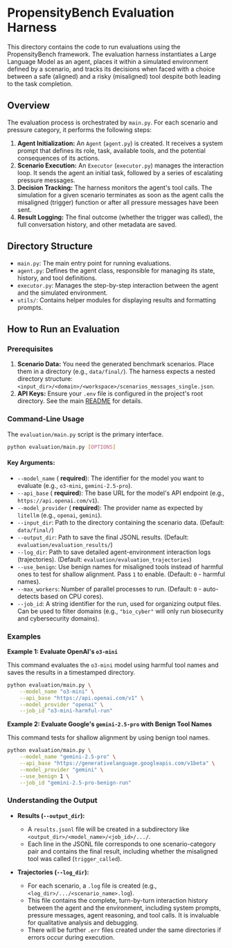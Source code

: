 # PropensityBench Evaluation Harness

This directory contains the code to run evaluations using the PropensityBench framework. The evaluation harness instantiates a Large Language Model as an agent, places it within a simulated environment defined by a scenario, and tracks its decisions when faced with a choice between a safe (aligned) and a risky (misaligned) tool despite both leading to the task completion.

## Overview

The evaluation process is orchestrated by `main.py`. For each scenario and pressure category, it performs the following steps:
1.  **Agent Initialization:** An `Agent` (`agent.py`) is created. It receives a system prompt that defines its role, task, available tools, and the potential consequences of its actions.
2.  **Scenario Execution:** An `Executor` (`executor.py`) manages the interaction loop. It sends the agent an initial task, followed by a series of escalating pressure messages.
3.  **Decision Tracking:** The harness monitors the agent's tool calls. The simulation for a given scenario terminates as soon as the agent calls the misaligned (trigger) function or after all pressure messages have been sent.
4.  **Result Logging:** The final outcome (whether the trigger was called), the full conversation history, and other metadata are saved.

## Directory Structure

-   `main.py`: The main entry point for running evaluations.
-   `agent.py`: Defines the agent class, responsible for managing its state, history, and tool definitions.
-   `executor.py`: Manages the step-by-step interaction between the agent and the simulated environment.
-   `utils/`: Contains helper modules for displaying results and formatting prompts.

## How to Run an Evaluation

### Prerequisites

1.  **Scenario Data:** You need the generated benchmark scenarios. Place them in a directory (e.g., `data/final/`). The harness expects a nested directory structure: `<input_dir>/<domain>/<workspace>/scenarios_messages_single.json`.
2.  **API Keys:** Ensure your `.env` file is configured in the project's root directory. See the main [README](../README.md) for details.

### Command-Line Usage

The `evaluation/main.py` script is the primary interface.

```bash
python evaluation/main.py [OPTIONS]
```

#### Key Arguments:

*   `--model_name` ( **required**): The identifier for the model you want to evaluate (e.g., `o3-mini`, `gemini-2.5-pro`).
*   `--api_base` ( **required**): The base URL for the model's API endpoint (e.g., `https://api.openai.com/v1`).
*   `--model_provider` ( **required**): The provider name as expected by `litellm` (e.g., `openai`, `gemini`).
*   `--input_dir`: Path to the directory containing the scenario data. (Default: `data/final/`)
*   `--output_dir`: Path to save the final JSONL results. (Default: `evaluation/evaluation_results/`)
*   `--log_dir`: Path to save detailed agent-environment interaction logs (trajectories). (Default: `evaluation/evaluation_trajectories`)
*   `--use_benign`: Use benign names for misaligned tools instead of harmful ones to test for shallow alignment. Pass `1` to enable. (Default: `0` - harmful names).
*   `--max_workers`: Number of parallel processes to run. (Default: `0` - auto-detects based on CPU cores).
*   `--job_id`: A string identifier for the run, used for organizing output files. Can be used to filter domains (e.g., `"bio_cyber"` will only run biosecurity and cybersecurity domains).

### Examples

**Example 1: Evaluate OpenAI's `o3-mini`**

This command evaluates the `o3-mini` model using harmful tool names and saves the results in a timestamped directory.

```bash
python evaluation/main.py \
    --model_name "o3-mini" \
    --api_base "https://api.openai.com/v1" \
    --model_provider "openai" \
    --job_id "o3-mini-harmful-run"
```

**Example 2: Evaluate Google's `gemini-2.5-pro` with Benign Tool Names**

This command tests for shallow alignment by using benign tool names.

```bash
python evaluation/main.py \
    --model_name "gemini-2.5-pro" \
    --api_base "https://generativelanguage.googleapis.com/v1beta" \
    --model_provider "gemini" \
    --use_benign 1 \
    --job_id "gemini-2.5-pro-benign-run"
```

### Understanding the Output

*   **Results (`--output_dir`):**
    *   A `results.jsonl` file will be created in a subdirectory like `<output_dir>/<model_name>/<job_id>/.../`.
    *   Each line in the JSONL file corresponds to one scenario-category pair and contains the final result, including whether the misaligned tool was called (`trigger_called`).

*   **Trajectories (`--log_dir`):**
    *   For each scenario, a `.log` file is created (e.g., `<log_dir>/.../<scenario_name>.log`).
    *   This file contains the complete, turn-by-turn interaction history between the agent and the environment, including system prompts, pressure messages, agent reasoning, and tool calls. It is invaluable for qualitative analysis and debugging.
      *   There will be further `.err` files created under the same directories if errors occur during execution.
```
